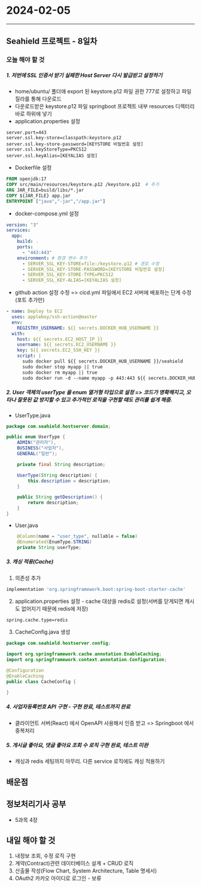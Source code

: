 # 2024-02-05

---

## Seahield 프로젝트 - 8일차

### 오늘 해야 할 것

##### 1. 저번에 SSL 인증서 받기 실패한 Host Server 다시 발급받고 설정하기

- home/ubuntu/ 폴더애 export 된 keystore.p12 파일 권한 777로 설정하고 파일질라를 통해 다운로드
- 다운로드받은 keystore.p12 파일 springboot 프로젝트 내부 resources 디렉터리 바로 하위에 넣기
- application.properties 설정

```properties
server.port=443
server.ssl.key-store=classpath:keystore.p12
server.ssl.key-store-password=[KEYSTORE 비밀번호 설정]
server.ssl.keyStoreType=PKCS12
server.ssl.keyAlias=[KEYALIAS 설정]
```

- Dockerfile 설정

```Dockerfile
FROM openjdk:17
COPY src/main/resources/keystore.p12 /keystore.p12  # 추가
ARG JAR_FILE=build/libs/*.jar
COPY ${JAR_FILE} app.jar
ENTRYPOINT ["java","-jar","/app.jar"]
```

- docker-compose.yml 설정

```yml
version: "3"
services:
  app:
    build: .
    ports:
      - "443:443"
    environment: # 환경 변수 추가
      - SERVER_SSL_KEY-STORE=file:/keystore.p12 # 경로 수정
      - SERVER_SSL_KEY-STORE-PASSWORD=[KEYSTORE 비밀번호 설정]
      - SERVER_SSL_KEY-STORE-TYPE=PKCS12
      - SERVER_SSL_KEY-ALIAS=[KEYALIAS 설정]
```

- github action 설정 수정 => cicd.yml 파일에서 EC2 서버에 배포하는 단계 수정(포트 추가만)

```yml
- name: Deploy to EC2
  uses: appleboy/ssh-action@master
  env:
    REGISTRY_USERNAME: ${{ secrets.DOCKER_HUB_USERNAME }}
  with:
    host: ${{ secrets.EC2_HOST_IP }}
    username: ${{ secrets.EC2_USERNAME }}
    key: ${{ secrets.EC2_SSH_KEY }}
    script: |
      sudo docker pull ${{ secrets.DOCKER_HUB_USERNAME }}/seahield
      sudo docker stop myapp || true
      sudo docker rm myapp || true
      sudo docker run -d --name myapp -p 443:443 ${{ secrets.DOCKER_HUB_USERNAME }}/seahield
```

##### 2. User 객체의 userType 을 enum 열거형 타입으로 설정 => 코드가 명확해지고, 오타나 잘못된 값 방지할 수 있고 추가적인 로직을 구현할 때도 관리를 쉽게 해줌.

- UserType.java

```java
package com.seahield.hostserver.domain;

public enum UserType {
    ADMIN("관리자"),
    BUSINESS("사업자"),
    GENERAL("일반");

    private final String description;

    UserType(String description) {
        this.description = description;
    }

    public String getDescription() {
        return description;
    }
}
```

- User.java

```java
    @Column(name = "user_type", nullable = false)
    @Enumerated(EnumType.STRING)
    private String userType;
```

##### 3. 캐싱 적용(Cache)

1. 의존성 추가

```gradle
implementation 'org.springframework.boot:spring-boot-starter-cache'
```

2. application.properties 설정 - cache 대상을 redis로 설정(서버를 닫게되면 캐시도 없어지기 때문에 redis에 저장)

```properties
spring.cache.type=redis
```

3. CacheConfig.java 생성

```java
package com.seahield.hostserver.config;

import org.springframework.cache.annotation.EnableCaching;
import org.springframework.context.annotation.Configuration;

@Configuration
@EnableCaching
public class CacheConfig {

}
```

##### 4. 사업자등록번호 API 구현 - 구현 완료, 테스트까지 완료

- 클라이언트 서버(React) 에서 OpenAPI 사용해서 인증 받고 => Springboot 에서 중복처리

##### 5. 게시글 좋아요, 댓글 좋아요 조회 수 로직 구현 완료, 테스트 미완

- 캐싱과 redis 세팅까지 마무리. 다른 service 로직에도 캐싱 적용하기

## 배운점

## 정보처리기사 공부

- 5과목 4장

## 내일 해야 할 것

1. 내정보 조회, 수정 로직 구현
2. 계약(Contract)관련 데이터베이스 설계 + CRUD 로직
3. 산출물 작성(Flow Chart, System Architecture, Table 명세서)
4. OAuth2 카카오 아이디로 로그인 - 보류
